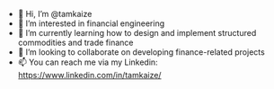 - 👋 Hi, I’m @tamkaize
- 👀 I’m interested in financial engineering
- 🌱 I’m currently learning how to design and implement structured commodities and trade finance
- 💞️ I’m looking to collaborate on developing finance-related projects
- 📫 You can reach me via my Linkedin: https://www.linkedin.com/in/tamkaize/

<!---
tamkaize/tamkaize is a ✨ special ✨ repository because its `README.md` (this file) appears on your GitHub profile.
You can click the Preview link to take a look at your changes.
--->
